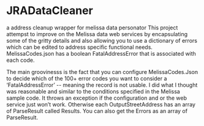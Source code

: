 # JRADataCleaner
a address cleanup wrapper for melissa data personator
This project attempst to improve on the Melissa data web services by encapsulating some of the gritty details and also allowing you to use a dictionary of errors which can be edited to address specific functional needs. 
MelissaCodes.json has a boolean FatalAddressError that is associated with each code.  

The main groovinesss is the fact that you can configure MelissaCodes.Json to decide which of the 100+ error codes you want to consider a ‘FatalAddressError’ -- meaning the record is not usable. I did what I thought was reasonable and similar to the conditions specified in the Melissa sample code. It throws an exception if the configuration and or the web service just won’t work. Otherwise each OutputStreetAddress has an array of ParseResult called Results. You can also get the Errors  as an array of ParseResult.



